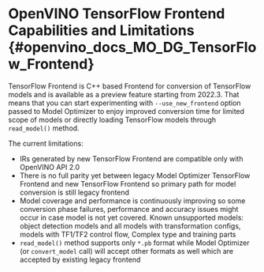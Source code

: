 # OpenVINO TensorFlow Frontend Capabilities and Limitations {#openvino_docs_MO_DG_TensorFlow_Frontend}

TensorFlow Frontend is C++ based Frontend for conversion of TensorFlow models and is available as a preview feature starting from 2022.3.
That means that you can start experimenting with `--use_new_frontend` option passed to Model Optimizer to enjoy improved conversion time for limited scope of models
or directly loading TensorFlow models through `read_model()` method.

The current limitations:

* IRs generated by new TensorFlow Frontend are compatible only with OpenVINO API 2.0
* There is no full parity yet between legacy Model Optimizer TensorFlow Frontend and new TensorFlow Frontend so primary path for model conversion is still legacy frontend
* Model coverage and performance is continuously improving so some conversion phase failures, performance and accuracy issues might occur in case model is not yet covered.
Known unsupported models: object detection models and all models with transformation configs, models with TF1/TF2 control flow, Complex type and training parts
* `read_model()` method supports only `*.pb` format while Model Optimizer (or `convert_model` call) will accept other formats as well which are accepted by existing legacy frontend
